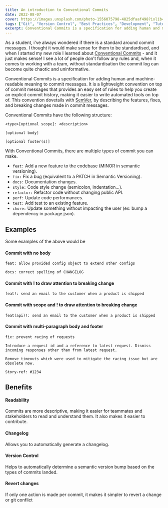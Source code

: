 ```yaml
---
title: An introduction to Conventional Commits
date: 2022-08-07
cover: https://images.unsplash.com/photo-1556075798-4825dfaaf498?ixlib=rb-4.0.3&ixid=MnwxMjA3fDB8MHxwaG90by1wYWdlfHx8fGVufDB8fHx8&auto=format&fit=crop&w=1476&q=80
tags: ["Git", "Version Control", "Best Practices", "Development", "Tutorial", "Conventional Commits", "Team Collaboration"]
excerpt: Conventional Commits is a specification for adding human and machine-readable meaning to commit messages.
---
```


As a student, i've always wondered if there is a standard around commit messages. I thought it would make sense for them to be standardised, and when I started my new role I learned about [Conventional Commits](https://www.conventionalcommits.org/en/v1.0.0/) - and it just makes sense! I see a lot of people don't follow any rules and, when it comes to working with a team, without standardisation the commit log can become quite chaotic and uninformative.

Conventional Commits is a specification for adding human and machine-readable meaning to commit messages. It is a lightweight convention on top of commit messages that provides an easy set of rules to help you create an explicit commit history, making it easier to write automated tools on top of. This convention dovetails with [SemVer](https://semver.org/), by describing the features, fixes, and breaking changes made in commit messages.

Conventional Commits have the following structure:

```
<type>[optional scope]: <description>

[optional body]

[optional footer(s)]
```

With Conventional Commits, there are multiple types of commit you can make.

- `feat:` Add a new feature to the codebase (MINOR in semantic versioning).
- `fix:` Fix a bug (equivalent to a PATCH in Semantic Versioning).
- `docs:` Documentation changes.
- `style:` Code style change (semicolon, indentation...).
- `refactor:` Refactor code without changing public API.
- `perf:` Update code performances.
- `test:` Add test to an existing feature.
- `chore:` Update something without impacting the user (ex: bump a dependency in package.json).

## Examples

Some examples of the above would be

#### Commit with no body

```
feat: allow provided config object to extend other configs
```

```
docs: correct spelling of CHANGELOG
```

#### Commit with ! to draw attention to breaking change

```
feat!: send an email to the customer when a product is shipped
```

#### Commit with scope and ! to draw attention to breaking change

```
feat(api)!: send an email to the customer when a product is shipped
```

#### Commit with multi-paragraph body and footer

```
fix: prevent racing of requests

Introduce a request id and a reference to latest request. Dismiss
incoming responses other than from latest request.

Remove timeouts which were used to mitigate the racing issue but are
obsolete now.

Story-ref: #1234
```

## Benefits

#### Readability

Commits are more descriptive, making it easier for teammates and stakeholders to read and understand them. It also makes it easier to contribute.

#### Changelog

Allows you to automatically generate a changelog.

#### Version Control

Helps to automatically determine a semantic version bump based on the types of commits landed.

#### Revert changes

If only one action is made per commit, it makes it simpler to revert a change or git conflict
